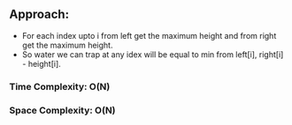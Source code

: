 ## Approach:
* For each index upto i from left get the maximum height and from right get the maximum height.
* So water we can trap at any idex will be equal to min from left[i], right[i] - height[i].
​
### Time Complexity: O(N)
### Space Complexity: O(N)